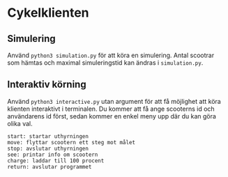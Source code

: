 # Cykelklienten

## Simulering

Använd `python3 simulation.py` för att köra en simulering. Antal scootrar som hämtas och maximal simuleringstid kan ändras i `simulation.py`.

## Interaktiv körning

Använd `python3 interactive.py` utan argument för att få möjlighet att köra klienten interaktivt i terminalen. Du kommer att få ange scooterns id och användarens id först, sedan kommer en enkel meny upp där du kan göra olika val.

```
start: startar uthyrningen
move: flyttar scootern ett steg mot målet
stop: avslutar uthyrningen
see: printar info om scootern
charge: laddar till 100 procent
return: avslutar programmet
```